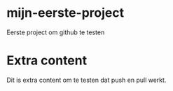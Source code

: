 # mijn-eerste-project
Eerste project om github te testen

# Extra content
Dit is extra content om te testen dat push en pull werkt.
